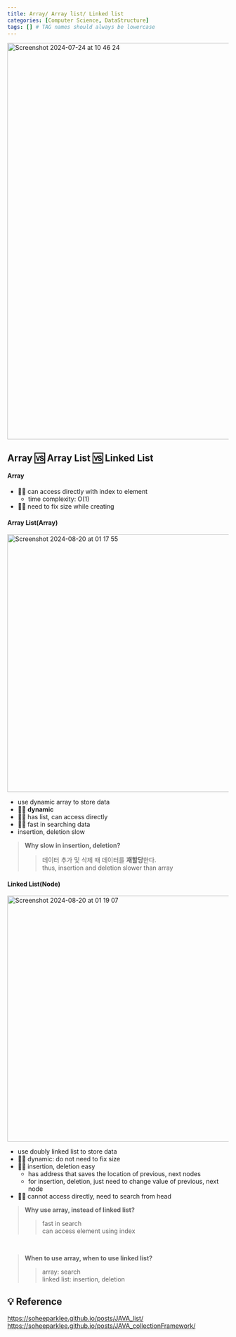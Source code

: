 ```yaml
---
title: Array/ Array list/ Linked list
categories: [Computer Science, DataStructure]
tags: [] # TAG names should always be lowercase
---
```


<img width="903" alt="Screenshot 2024-07-24 at 10 46 24" src="https://github.com/user-attachments/assets/2855f0b4-f5ab-4fdc-8a62-9468abc81af8">

## Array 🆚 Array List 🆚 Linked List

#### Array

- 👍🏻 can access directly with index to element
  - time complexity: O(1)
- 👎🏻 need to fix size while creating

#### Array List(Array)

<img width="587" alt="Screenshot 2024-08-20 at 01 17 55" src="https://github.com/user-attachments/assets/70b98259-5222-498f-a670-142a88eef033">

- use dynamic array to store data
- 👍🏻 **dynamic**
- 👍🏻 has list, can access directly
- 👍🏻 fast in searching data
- insertion, deletion slow

> **Why slow in insertion, deletion?** <br>
>
> > 데이터 추가 및 삭제 때 데이터를 **재할당**한다. <br>
> > thus, insertion and deletion slower than array <br>

#### Linked List(Node)

<img width="560" alt="Screenshot 2024-08-20 at 01 19 07" src="https://github.com/user-attachments/assets/8d532bbe-ef59-494f-aeaf-913caec5f4d8">

- use doubly linked list to store data
- 👍🏻 dynamic: do not need to fix size
- 👍🏻 insertion, deletion easy
  - has address that saves the location of previous, next nodes
  - for insertion, deletion, just need to change value of previous, next node
- 👎🏻 cannot access directly, need to search from head

> **Why use array, instead of linked list?** <br>
>
> > fast in search <br>
> > can access element using index <br>

<br>

> **When to use array, when to use linked list?** <br>
>
> > array: search <br>
> > linked list: insertion, deletion <br>

## 💡 Reference

<https://soheeparklee.github.io/posts/JAVA_list/> <br>
<https://soheeparklee.github.io/posts/JAVA_collectionFramework/> <br>
